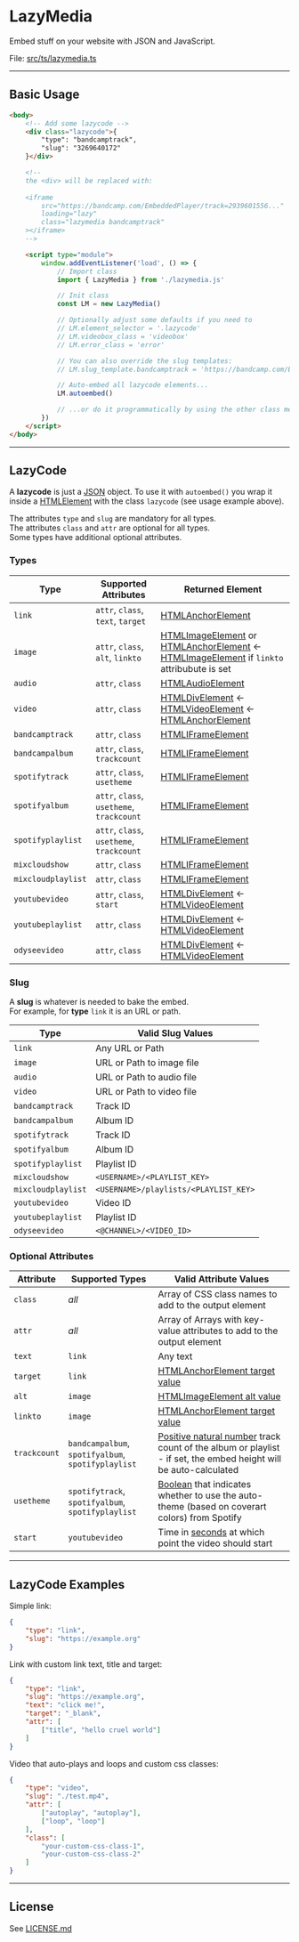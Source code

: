 # LazyMedia

Embed stuff on your website with JSON and JavaScript.

File: [src/ts/lazymedia.ts](../../src/ts/lazymedia.ts)

---




## Basic Usage

```html
<body>
    <!-- Add some lazycode -->
    <div class="lazycode">{
        "type": "bandcamptrack",
        "slug": "3269640172"
    }</div>

    <!-- 
    the <div> will be replaced with:
    
    <iframe
        src="https://bandcamp.com/EmbeddedPlayer/track=2939601556..."
        loading="lazy"
        class="lazymedia bandcamptrack"
    ></iframe>
    -->

    <script type="module">
        window.addEventListener('load', () => {
            // Import class
            import { LazyMedia } from './lazymedia.js'

            // Init class
            const LM = new LazyMedia()

            // Optionally adjust some defaults if you need to
            // LM.element_selector = '.lazycode'
            // LM.videobox_class = 'videobox'
            // LM.error_class = 'error'

            // You can also override the slug templates:
            // LM.slug_template.bandcamptrack = 'https://bandcamp.com/EmbeddedPlayer/track={SLUG}/tracklist=false/size=large/bgcol=ffffff/linkcol=000000/artwork=none/transparent=true/',

            // Auto-embed all lazycode elements...
            LM.autoembed()

            // ...or do it programmatically by using the other class methods
        })
    </script>
</body>
```

---




## LazyCode

A **lazycode** is just a [JSON](https://json.org) object. To use it with `autoembed()` you wrap it inside a [HTMLElement](https://developer.mozilla.org/en-US/docs/Web/API/) with the class `lazycode` (see usage example above).

The attributes `type` and `slug` are mandatory for all types.  
The attributes `class` and `attr` are optional for all types.  
Some types have additional optional attributes.


### Types

| Type               | Supported Attributes                      | Returned Element |
|--------------------|-------------------------------------------|------------------|
| `link`             | `attr`, `class`, `text`, `target`         | [HTMLAnchorElement](https://developer.mozilla.org/en-US/docs/Web/API/HTMLAnchorElement) |
| `image`            | `attr`, `class`, `alt`, `linkto`          | [HTMLImageElement](https://developer.mozilla.org/en-US/docs/Web/API/HTMLImageElement) or [HTMLAnchorElement](https://developer.mozilla.org/en-US/docs/Web/API/HTMLAnchorElement) &larr; [HTMLImageElement](https://developer.mozilla.org/en-US/docs/Web/API/HTMLImageElement) if `linkto` attribubute is set |
| `audio`            | `attr`, `class`                           | [HTMLAudioElement](https://developer.mozilla.org/en-US/docs/Web/API/HTMLAudioElement) |
| `video`            | `attr`, `class`                           | [HTMLDivElement](https://developer.mozilla.org/en-US/docs/Web/API/HTMLDivElement) &larr; [HTMLVideoElement](https://developer.mozilla.org/en-US/docs/Web/API/HTMLVideoElement) &larr; [HTMLAnchorElement](https://developer.mozilla.org/en-US/docs/Web/API/HTMLAnchorElement) |
| `bandcamptrack`    | `attr`, `class`                           | [HTMLIFrameElement](https://developer.mozilla.org/en-US/docs/Web/API/HTMLIFrameElement) |
| `bandcampalbum`    | `attr`, `class`, `trackcount`             | [HTMLIFrameElement](https://developer.mozilla.org/en-US/docs/Web/API/HTMLIFrameElement) |
| `spotifytrack`     | `attr`, `class`, `usetheme`               | [HTMLIFrameElement](https://developer.mozilla.org/en-US/docs/Web/API/HTMLIFrameElement) |
| `spotifyalbum`     | `attr`, `class`, `usetheme`, `trackcount` | [HTMLIFrameElement](https://developer.mozilla.org/en-US/docs/Web/API/HTMLIFrameElement) |
| `spotifyplaylist`  | `attr`, `class`, `usetheme`, `trackcount` | [HTMLIFrameElement](https://developer.mozilla.org/en-US/docs/Web/API/HTMLIFrameElement) |
| `mixcloudshow`     | `attr`, `class`                           | [HTMLIFrameElement](https://developer.mozilla.org/en-US/docs/Web/API/HTMLIFrameElement) |
| `mixcloudplaylist` | `attr`, `class`                           | [HTMLIFrameElement](https://developer.mozilla.org/en-US/docs/Web/API/HTMLIFrameElement) |
| `youtubevideo`     | `attr`, `class`, `start`                  | [HTMLDivElement](https://developer.mozilla.org/en-US/docs/Web/API/HTMLDivElement) &larr; [HTMLVideoElement](https://developer.mozilla.org/en-US/docs/Web/API/HTMLVideoElement) |
| `youtubeplaylist`  | `attr`, `class`                           | [HTMLDivElement](https://developer.mozilla.org/en-US/docs/Web/API/HTMLDivElement) &larr; [HTMLVideoElement](https://developer.mozilla.org/en-US/docs/Web/API/HTMLVideoElement) |
| `odyseevideo`      | `attr`, `class`                           | [HTMLDivElement](https://developer.mozilla.org/en-US/docs/Web/API/HTMLDivElement) &larr; [HTMLVideoElement](https://developer.mozilla.org/en-US/docs/Web/API/HTMLVideoElement) |


### Slug

A **slug** is whatever is needed to bake the embed.  
For example, for **type** `link` it is an URL or path.

| Type               | Valid Slug Values |
|--------------------|-------------------|
| `link`             | Any URL or Path |
| `image`            | URL or Path to image file |
| `audio`            | URL or Path to audio file |
| `video`            | URL or Path to video file |
| `bandcamptrack`    | Track ID |
| `bandcampalbum`    | Album ID |
| `spotifytrack`     | Track ID |
| `spotifyalbum`     | Album ID |
| `spotifyplaylist`  | Playlist ID |
| `mixcloudshow`     | `<USERNAME>/<PLAYLIST_KEY>` |
| `mixcloudplaylist` | `<USERNAME>/playlists/<PLAYLIST_KEY>` |
| `youtubevideo`     | Video ID |
| `youtubeplaylist`  | Playlist ID |
| `odyseevideo`      | `<@CHANNEL>/<VIDEO_ID>` |


### Optional Attributes

| Attribute          | Supported Types                                    | Valid Attribute Values |
|--------------------|----------------------------------------------------|------------------------|
| `class`            | *all*                                              | Array of CSS class names to add to the output element |
| `attr`             | *all*                                              | Array of Arrays with key-value attributes to add to the output element |
| `text`             | `link`                                             | Any text |
| `target`           | `link`                                             | [HTMLAnchorElement target value](https://developer.mozilla.org/en-US/docs/Web/HTML/Element/a#attributes) |
| `alt`              | `image`                                            | [HTMLImageElement alt value](https://developer.mozilla.org/en-US/en-US/docs/Web/HTML/Element/img#attributes) |
| `linkto`           | `image`                                            | [HTMLAnchorElement target value](https://developer.mozilla.org/en-US/docs/Web/HTML/Element/a#attributes) |
| `trackcount`       | `bandcampalbum`, `spotifyalbum`, `spotifyplaylist` | [Positive natural number](https://en.wikipedia.org/wiki/Natural_number) track count of the album or playlist - if set, the embed height will be auto-calculated |
| `usetheme`         | `spotifytrack`, `spotifyalbum`, `spotifyplaylist`  | [Boolean](https://en.wikipedia.org/wiki/Boolean_data_type) that indicates whether to use the auto-theme (based on coverart colors) from Spotify |
| `start`            | `youtubevideo`                                     | Time in [seconds](https://en.wikipedia.org/wiki/Second) at which point the video should start |

---




## LazyCode Examples


Simple link:
```json
{
    "type": "link",
    "slug": "https://example.org"
}
```

Link with custom link text, title and target:
```json
{
    "type": "link",
    "slug": "https://example.org",
    "text": "click me!",
    "target": "_blank",
    "attr": [
        ["title", "hello cruel world"]
    ]
}
```

Video that auto-plays and loops and custom css classes:

```json
{
    "type": "video",
    "slug": "./test.mp4",
    "attr": [
        ["autoplay", "autoplay"],
        ["loop", "loop"]
    ],
    "class": [
        "your-custom-css-class-1", 
        "your-custom-css-class-2"
    ]
}
```

---




## License

See [LICENSE.md](./LICENSE.md)
